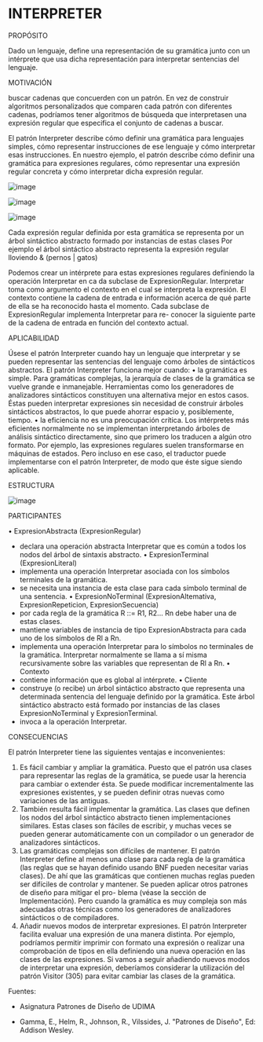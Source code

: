# INTERPRETER



PROPÓSITO

Dado un lenguaje, define una representación de su gramática junto con un intérprete que usa dicha representación para interpretar sentencias del lenguaje.

MOTIVACIÓN

buscar cadenas que concuerden con un patrón. En vez de construir algoritmos personalizados que comparen cada patrón con diferentes cadenas, podríamos tener algoritmos de búsqueda que interpretasen una expresión regular que especifica el conjunto de cadenas a buscar.

El patrón Interpreter describe cómo definir una gramática para lenguajes simples, cómo representar instrucciones de ese lenguaje y cómo interpretar esas instrucciones. En nuestro ejemplo, el patrón describe cómo definir una gramática para expresiones regulares, cómo representar una expresión regular concreta y cómo interpretar dicha expresión regular.

![image](https://user-images.githubusercontent.com/52029674/203950691-a23c7d3e-40d0-4873-8480-24ff51a87696.png)

![image](https://user-images.githubusercontent.com/52029674/203950724-ce2cf885-9087-441a-8daa-2aea7fc74eee.png)

![image](https://user-images.githubusercontent.com/52029674/203950762-e59b0b73-2c4f-4f41-8b7e-a67f54c11ea0.png)

Cada expresión regular definida por esta gramática se representa por un árbol sintáctico abstracto formado por instancias de estas clases Por ejemplo el árbol sintáctico abstracto representa la expresión regular  lloviendo & (pernos | gatos)

Podemos crear un intérprete para estas expresiones regulares definiendo la operación Interpretar en ca da subclase de ExpresionRegular. Interpretar toma como argumento el contexto en el cual se interpreta la expresión. El contexto contiene la cadena de entrada e información acerca de qué parte de ella se ha reconocido hasta el momento. Cada subclase de ExpresionRegular implementa Interpretar para re- conocer la siguiente parte de la cadena de entrada en función del contexto actual.

APLICABILIDAD

Úsese el patrón Interpreter cuando hay un lenguaje que interpretar y se pueden representar las sentencias del lenguaje como árboles de sintácticos abstractos. El patrón Interpreter funciona mejor cuando:
• la gramática es simple. Para gramáticas complejas, la jerarquía de clases de la gramática se vuelve grande e inmanejable. Herramientas como los generadores de analizadores sintácticos constituyen una alternativa mejor en estos casos. Éstas pueden interpretar expresiones sin necesidad de construir árboles sintácticos abstractos, lo que puede ahorrar espacio y, posiblemente, tiempo.
• la eficiencia no es una preocupación crítica. Los intérpretes más eficientes normalmente no se implementan interpretando árboles de análisis sintáctico directamente, sino que primero los traducen a algún otro formato. Por ejemplo, las expresiones regulares suelen transformarse en máquinas de estados. Pero incluso en ese caso, el traductor puede implementarse con el patrón Interpreter, de modo que éste sigue siendo aplicable.



ESTRUCTURA

![image](https://user-images.githubusercontent.com/52029674/203949424-19e36ffb-9f38-4fe6-89dc-7c243fc5b700.png)


PARTICIPANTES

• ExpresionAbstracta (ExpresionRegular)
- declara una operación abstracta Interpretar que es común a todos los nodos del árbol de sintaxis abstracto.
• ExpresionTerminal (ExpresionLiteral)
- implementa una operación Interpretar asociada con los símbolos terminales de la gramática.
- se necesita una instancia de esta clase para cada símbolo terminal de una sentencia.
• ExpresionNoTerminal (ExpresionAltemativa, ExpresionRepeticion, ExpresionSecuencia)
- por cada regla de la gramática R ::= R1, R2... Rn debe haber una de estas clases.
- mantiene variables de instancia de tipo ExpresionAbstracta para cada uno de los símbolos de Rl a Rn.
- implementa una operación Interpretar para lo símbolos no terminales de la gramática. Interpretar normalmente se llama a sí misma recursivamente sobre las variables que representan de Rl a Rn.
• Contexto
- contiene información que es global al intérprete.
• Cliente
- construye (o recibe) un árbol sintáctico abstracto que representa una determinada sentencia del lenguaje definido por la gramática. Este árbol sintáctico abstracto está formado por instancias de las clases ExpresionNoTerminal y ExpresionTerminal.
- invoca a la operación Interpretar.

CONSECUENCIAS

El patrón Interpreter tiene las siguientes ventajas e inconvenientes:

1. Es fácil cambiar y ampliar la gramática. Puesto que el patrón usa clases para representar las reglas de la gramática, se puede usar la herencia para cambiar o extender ésta. Se puede modificar incrementalmente las expresiones existentes, y se pueden definir otras nuevas como variaciones de las antiguas.
2. También resulta fácil implementar la gramática. Las clases que definen los nodos del árbol sintáctico abstracto tienen implementaciones similares. Estas clases son fáciles de escribir, y muchas veces se pueden generar automáticamente con un compilador o un generador de analizadores sintácticos.
3. Las gramáticas complejas son difíciles de mantener. El patrón Interpreter define al menos una clase para cada regla de la gramática (las reglas que se hayan definido usando BNF pueden necesitar varias clases). De ahí que las gramáticas que contienen muchas reglas pueden ser difíciles de controlar y mantener. Se pueden aplicar otros patrones de diseño para mitigar el pro- blema (véase la sección de Implementación). Pero cuando la gramática es muy compleja son más adecuadas otras técnicas como los generadores de analizadores sintácticos o de compiladores.
4. Añadir nuevos modos de interpretar expresiones. El patrón Interpreter facilita evaluar una expresión de una manera distinta. Por ejemplo, podríamos permitir imprimir con formato una expresión o realizar una comprobación de tipos en ella definiendo una nueva operación en las clases de las expresiones. Si vamos a seguir añadiendo nuevos modos de interpretar una expresión, deberíamos considerar la utilización del patrón Visitor (305) para evitar cambiar las clases de la gramática.

Fuentes:

- Asignatura Patrones de Diseño de UDIMA

- Gamma, E., Helm, R., Johnson, R., Vilssides, J. "Patrones de Diseño", Ed: Addison Wesley.


